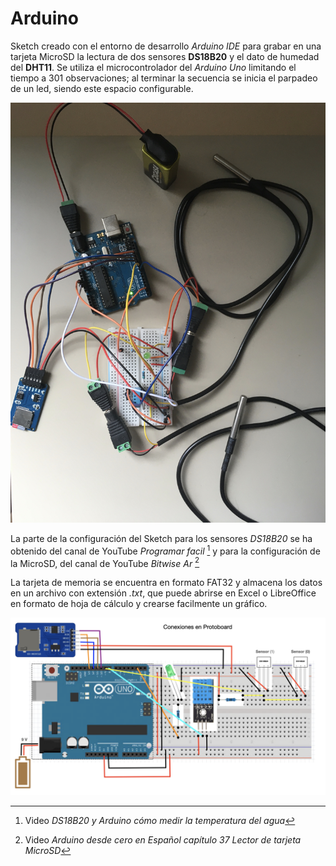 # Arduino
Sketch creado con el entorno de desarrollo *Arduino IDE* para grabar en una tarjeta MicroSD la lectura de dos sensores **DS18B20** y el dato de humedad del **DHT11**. Se utiliza el microcontrolador del *Arduino Uno* limitando el tiempo a 301 observaciones; al terminar la secuencia se inicia el parpadeo de un led, siendo este espacio configurable.  
    
![Fig. Foto del prototipo](https://github.com/juanselastra/Arduino/blob/master/Docs/IMG_01.jpg?raw=true "Foto del prototipo")  
  
  
La parte de la configuración del Sketch para los sensores *DS18B20* se ha obtenido del canal de YouTube *Programar facil* [^1] y para la configuración de la MicroSD, del canal de YouTube *Bitwise Ar* [^2]  
  
[^1]:Video *DS18B20 y Arduino cómo medir la temperatura del agua*  
[^2]:Video *Arduino desde cero en Español capítulo 37 Lector de tarjeta MicroSD*  
  
La tarjeta de memoria se encuentra en formato FAT32 y almacena los datos en un archivo con extensión *.txt*, que puede abrirse en Excel o LibreOffice en formato de hoja de cálculo y crearse facilmente un gráfico.  
  
![Fig. Esquema gráfico del prototipo](https://github.com/juanselastra/Arduino/blob/master/Docs/ConexProtoboard.png?raw=true "Esquema gráfico del prototipo")  
  